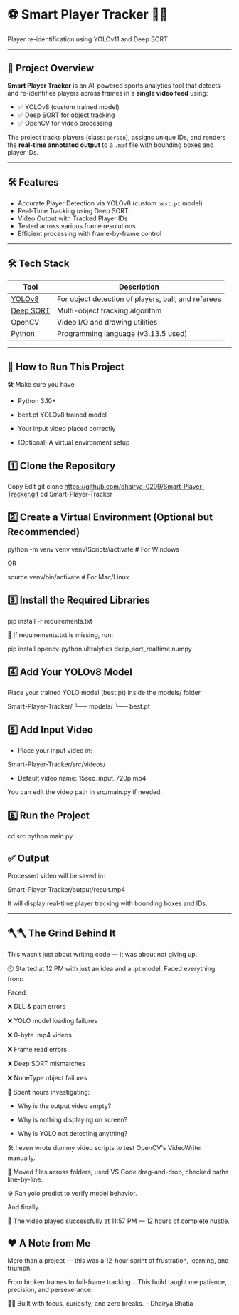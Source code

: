 # ⚽ Smart Player Tracker 🧠🎯
Player re-identification using YOLOv11 and Deep SORT

---

## 📌 Project Overview

**Smart Player Tracker** is an AI-powered sports analytics tool that detects and re-identifies players across frames in a **single video feed** using:

- ✅ YOLOv8 (custom trained model)
- ✅ Deep SORT for object tracking
- ✅ OpenCV for video processing

The project tracks players (class: `person`), assigns unique IDs, and renders the **real-time annotated output** to a `.mp4` file with bounding boxes and player IDs.

---


## 🛠️ Features

-  Accurate Player Detection via YOLOv8 (custom `best.pt` model)
-  Real-Time Tracking using Deep SORT
-  Video Output with Tracked Player IDs
-  Tested across various frame resolutions
-  Efficient processing with frame-by-frame control

---


## 🛠️ Tech Stack

| Tool          | Description |
|---------------|-------------|
| [YOLOv8](https://github.com/ultralytics/ultralytics) | For object detection of players, ball, and referees |
| [Deep SORT](https://github.com/mikel-brostrom/Yolov5_DeepSort_Pytorch) | Multi-object tracking algorithm |
| OpenCV        | Video I/O and drawing utilities |
| Python        | Programming language (v3.13.5 used) |

---

## 🚀 How to Run This Project
🛠️ Make sure you have:

- Python 3.10+

- best.pt YOLOv8 trained model

- Your input video placed correctly

- (Optional) A virtual environment setup

## 1️⃣ Clone the Repository

Copy
Edit
git clone https://github.com/dhairya-0209/Smart-Player-Tracker.git
cd Smart-Player-Tracker

## 2️⃣ Create a Virtual Environment (Optional but Recommended)

python -m venv venv
venv\Scripts\activate  # For Windows

 OR
 
source venv/bin/activate  # For Mac/Linux

## 3️⃣ Install the Required Libraries

pip install -r requirements.txt

🔄 If requirements.txt is missing, run:

pip install opencv-python ultralytics deep_sort_realtime numpy

## 4️⃣ Add Your YOLOv8 Model

Place your trained YOLO model (best.pt) inside the models/ folder

Smart-Player-Tracker/
└── models/
    └── best.pt
    
## 5️⃣ Add Input Video

- Place your input video in:

Smart-Player-Tracker/src/videos/

- Default video name: 15sec_input_720p.mp4

You can edit the video path in src/main.py if needed.

## 6️⃣ Run the Project

cd src
python main.py

## ✅ Output

Processed video will be saved in:


Smart-Player-Tracker/output/result.mp4

 It will display real-time player tracking with bounding boxes and IDs.

 ---

## 🪓🪓 The Grind Behind It
This wasn’t just about writing code — it was about not giving up.

🕛 Started at 12 PM with just an idea and a .pt model.
Faced everything from:

Faced:

❌ DLL & path errors

❌ YOLO model loading failures

❌ 0-byte .mp4 videos

❌ Frame read errors

❌ Deep SORT mismatches

❌ NoneType object failures

🧠 Spent hours investigating:

- Why is the output video empty?

- Why is nothing displaying on screen?

- Why is YOLO not detecting anything?

🛠️ I even wrote dummy video scripts to test OpenCV's VideoWriter manually.

🔄 Moved files across folders, used VS Code drag-and-drop, checked paths line-by-line.

⚙️ Ran yolo predict to verify model behavior.

And finally...

🎉 The video played successfully at 11:57 PM — 12 hours of complete hustle.


  
## ❤️ A Note from Me

More than a project — this was a 12-hour sprint of frustration, learning, and triumph.

From broken frames to full-frame tracking...
This build taught me patience, precision, and perseverance.

🧑‍💻 Built with focus, curiosity, and zero breaks.
– Dhairya Bhatia



